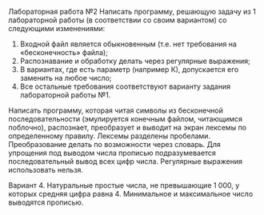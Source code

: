 Лабораторная работа №2
Написать программу, решающую задачу из 1 лабораторной работы (в соответствии со своим вариантом) со следующими изменениями:
1.  Входной файл является обыкновенным (т.е. нет требования на «бесконечность» файла);
2.  Распознавание и обработку делать  через регулярные выражения;
3.  В вариантах, где есть параметр (например К), допускается его заменить на любое число;
4.  Все остальные требования соответствуют варианту задания лабораторной работы №1.

Написать программу, которая читая символы из бесконечной последовательности (эмулируется конечным файлом, читающимся поблочно), распознает, преобразует и выводит на экран лексемы по определенному правилу. Лексемы разделены пробелами. Преобразование делать по возможности через словарь. Для упрощения под выводом числа прописью подразумевается последовательный вывод всех цифр числа. Регулярные выражения использовать нельзя.

Вариант 4.
Натуральные простые числа, не превышающие 1 000, у которых средняя цифра равна 4. Минимальное и максимальное число выводятся прописью.
